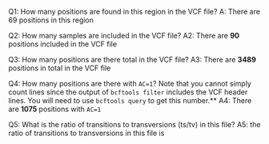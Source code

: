 Q1: How many positions are found in this region in the VCF file?
A: There are 69 positions in this region

Q2: How many samples are included in the VCF file?
A2: There are **90** positions included in the VCF file

Q3: How many positions are there total in the VCF file?
A3: There are **3489** positions in total in the VCF file

Q4: How many positions are there with `AC=1`? Note that you cannot simply count lines since the output of `bcftools filter` includes the VCF header lines. You will need to use `bcftools query` to get this number.**
A4: There are **1075** positions with `AC=1`

Q5: What is the ratio of transitions to transversions (ts/tv) in this file?
A5: the ratio of transitions to transversions in this file is